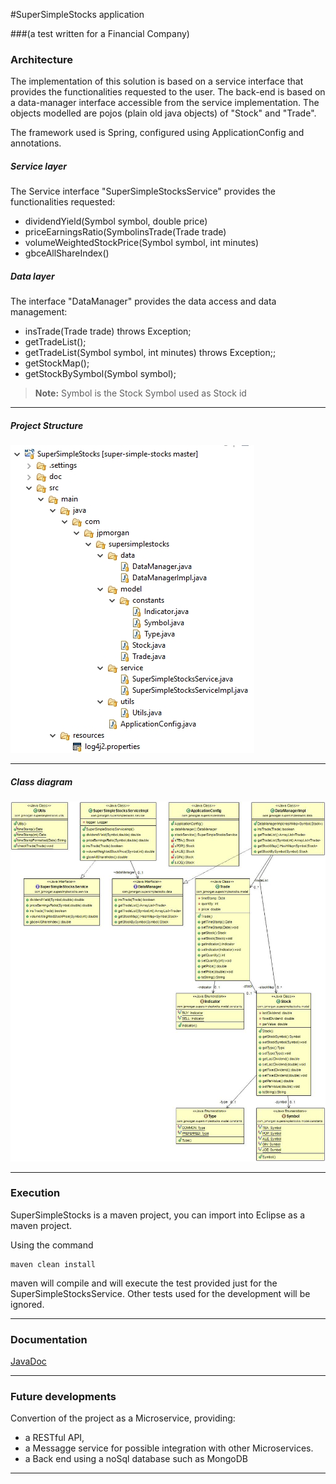 #SuperSimpleStocks application

###(a test written for a Financial Company)


###  Architecture
The implementation of this solution is based on a service interface that provides the functionalities requested to the user. The back-end is based on a data-manager interface accessible from the service implementation. The objects modelled are pojos (plain old java objects) of "Stock" and "Trade".

The framework used is Spring, configured using ApplicationConfig and annotations.

##### Service layer
The Service interface "SuperSimpleStocksService" provides the functionalities requested:
 - dividendYield(Symbol symbol, double price)  
 - priceEarningsRatio(SymbolinsTrade(Trade trade)
 - volumeWeightedStockPrice(Symbol symbol, int minutes)
 - gbceAllShareIndex()

##### Data layer
 The interface "DataManager" provides the data access and data management:
- insTrade(Trade trade) throws Exception;
- getTradeList();
- getTradeList(Symbol symbol, int minutes) throws Exception;;
- getStockMap();
- getStockBySymbol(Symbol symbol);


> **Note:** Symbol is the Stock Symbol used as Stock id

----------

##### Project Structure
![SuperSimpleStocks project structure](SuperSimpleStocks/doc/project-structure.jpg)

----------

##### Class diagram
![SuperSimpleStocks class diagram](SuperSimpleStocks/doc/class-diagram.jpg)

----------

###  Execution
SuperSimpleStocks  is a maven project, you can import into Eclipse as a maven project. 

Using the command
```
maven clean install
```
maven will compile and will execute the test provided just for the SuperSimpleStocksService. Other tests used for the development will be ignored. 

----------

###  Documentation
[JavaDoc](https://github.com/fabriziozandonella/super-simple-stocks/tree/master/SuperSimpleStocks/doc) 

----------

###  Future developments
Convertion of the project as a Microservice, providing: 
 * a RESTful API,
 * a Messagge service for possible integration with other Microservices. 
 * a Back end using a noSql database such as MongoDB
 
----------
